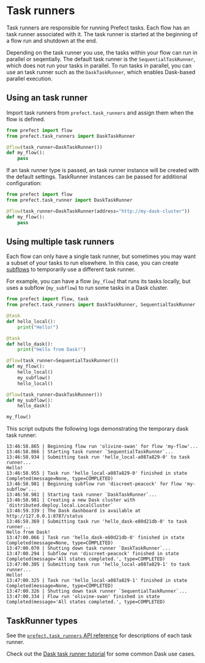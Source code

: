 # Task runners

Task runners are responsible for running Prefect tasks. Each flow has an task runner associated with it. The task runner is started at the beginning of a flow run and shutdown at the end.

Depending on the task runner you use, the tasks within your flow can run in parallel or seqentially. The default task runner is the `SequentialTaskRunner`, which does not run your tasks in parallel. To run tasks in parallel, you can use an task runner such as the `DaskTaskRunner`, which enables Dask-based parallel execution.

## Using an task runner

Import task runners from `prefect.task_runners` and assign them when the flow is defined.

```python hl_lines="4"
from prefect import flow
from prefect.task_runners import DaskTaskRunner

@flow(task_runner=DaskTaskRunner())
def my_flow():
    pass
```

If an task runner type is passed, an task runner instance will be created with the default settings. TaskRunner instances can be passed for additional configuration:


```python hl_lines="4"
from prefect import flow
from prefect.task_runner import DaskTaskRunner

@flow(task_runner=DaskTaskRunner(address="http://my-dask-cluster"))
def my_flow():
    pass
```

## Using multiple task runners

Each flow can only have a single task runner, but sometimes you may want a subset of your tasks to run elsewhere. In this case, you can create [subflows](/concepts/flows/#subflows) to temporarily use a different task runner.

For example, you can have a flow (`my_flow`) that runs its tasks locally, but uses a subflow (`my_subflow`) to run some tasks in a Dask cluster.

```python
from prefect import flow, task
from prefect.task_runners import DaskTaskRunner, SequentialTaskRunner

@task
def hello_local():
    print("Hello!")

@task
def hello_dask():
    print("Hello from Dask!")

@flow(task_runner=SequentialTaskRunner())
def my_flow():
    hello_local()
    my_subflow()
    hello_local()

@flow(task_runner=DaskTaskRunner())
def my_subflow():
    hello_dask()

my_flow()
```

This script outputs the following logs demonstrating the temporary dask task runner:

```text hl_lines="7"
13:46:58.865 | Beginning flow run 'olivine-swan' for flow 'my-flow'...
13:46:58.866 | Starting task runner `SequentialTaskRunner`...
13:46:58.934 | Submitting task run 'hello_local-a087a829-0' to task runner...
Hello!
13:46:58.955 | Task run 'hello_local-a087a829-0' finished in state Completed(message=None, type=COMPLETED)
13:46:58.981 | Beginning subflow run 'discreet-peacock' for flow 'my-subflow'...
13:46:58.981 | Starting task runner `DaskTaskRunner`...
13:46:58.981 | Creating a new Dask cluster with `distributed.deploy.local.LocalCluster`
13:46:59.339 | The Dask dashboard is available at http://127.0.0.1:8787/status
13:46:59.369 | Submitting task run 'hello_dask-e80d21db-0' to task runner...
Hello from Dask!
13:47:00.066 | Task run 'hello_dask-e80d21db-0' finished in state Completed(message=None, type=COMPLETED)
13:47:00.070 | Shutting down task runner `DaskTaskRunner`...
13:47:00.294 | Subflow run 'discreet-peacock' finished in state Completed(message='All states completed.', type=COMPLETED)
13:47:00.305 | Submitting task run 'hello_local-a087a829-1' to task runner...
Hello!
13:47:00.325 | Task run 'hello_local-a087a829-1' finished in state Completed(message=None, type=COMPLETED)
13:47:00.326 | Shutting down task runner `SequentialTaskRunner`...
13:47:00.334 | Flow run 'olivine-swan' finished in state Completed(message='All states completed.', type=COMPLETED)
```

## TaskRunner types

See the [`prefect.task_runners` API reference](/api-ref/prefect/task_runners/) for descriptions of each task runner.

Check out the [Dask task runner tutorial](/tutorials/dask-task-runner/) for some common Dask use cases.
